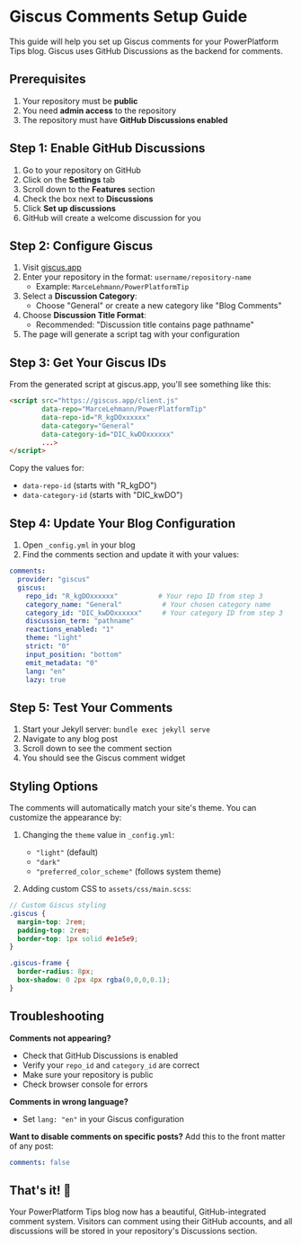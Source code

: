 # Giscus Comments Setup Guide

This guide will help you set up Giscus comments for your PowerPlatform Tips blog. Giscus uses GitHub Discussions as the backend for comments.

## Prerequisites

1. Your repository must be **public**
2. You need **admin access** to the repository
3. The repository must have **GitHub Discussions enabled**

## Step 1: Enable GitHub Discussions

1. Go to your repository on GitHub
2. Click on the **Settings** tab
3. Scroll down to the **Features** section
4. Check the box next to **Discussions**
5. Click **Set up discussions**
6. GitHub will create a welcome discussion for you

## Step 2: Configure Giscus

1. Visit [giscus.app](https://giscus.app)
2. Enter your repository in the format: `username/repository-name`
   - Example: `MarceLehmann/PowerPlatformTip`
3. Select a **Discussion Category**:
   - Choose "General" or create a new category like "Blog Comments"
4. Choose **Discussion Title Format**:
   - Recommended: "Discussion title contains page pathname"
5. The page will generate a script tag with your configuration

## Step 3: Get Your Giscus IDs

From the generated script at giscus.app, you'll see something like this:

```html
<script src="https://giscus.app/client.js"
        data-repo="MarceLehmann/PowerPlatformTip"
        data-repo-id="R_kgDOxxxxxx"
        data-category="General"
        data-category-id="DIC_kwDOxxxxxx"
        ...>
</script>
```

Copy the values for:
- `data-repo-id` (starts with "R_kgDO")
- `data-category-id` (starts with "DIC_kwDO")

## Step 4: Update Your Blog Configuration

1. Open `_config.yml` in your blog
2. Find the comments section and update it with your values:

```yaml
comments:
  provider: "giscus"
  giscus:
    repo_id: "R_kgDOxxxxxx"          # Your repo ID from step 3
    category_name: "General"          # Your chosen category name
    category_id: "DIC_kwDOxxxxxx"     # Your category ID from step 3
    discussion_term: "pathname"
    reactions_enabled: "1"
    theme: "light"
    strict: "0"
    input_position: "bottom"
    emit_metadata: "0"
    lang: "en"
    lazy: true
```

## Step 5: Test Your Comments

1. Start your Jekyll server: `bundle exec jekyll serve`
2. Navigate to any blog post
3. Scroll down to see the comment section
4. You should see the Giscus comment widget

## Styling Options

The comments will automatically match your site's theme. You can customize the appearance by:

1. Changing the `theme` value in `_config.yml`:
   - `"light"` (default)
   - `"dark"`
   - `"preferred_color_scheme"` (follows system theme)

2. Adding custom CSS to `assets/css/main.scss`:

```scss
// Custom Giscus styling
.giscus {
  margin-top: 2rem;
  padding-top: 2rem;
  border-top: 1px solid #e1e5e9;
}

.giscus-frame {
  border-radius: 8px;
  box-shadow: 0 2px 4px rgba(0,0,0,0.1);
}
```

## Troubleshooting

**Comments not appearing?**
- Check that GitHub Discussions is enabled
- Verify your `repo_id` and `category_id` are correct
- Make sure your repository is public
- Check browser console for errors

**Comments in wrong language?**
- Set `lang: "en"` in your Giscus configuration

**Want to disable comments on specific posts?**
Add this to the front matter of any post:
```yaml
comments: false
```

## That's it! 🎉

Your PowerPlatform Tips blog now has a beautiful, GitHub-integrated comment system. Visitors can comment using their GitHub accounts, and all discussions will be stored in your repository's Discussions section.
